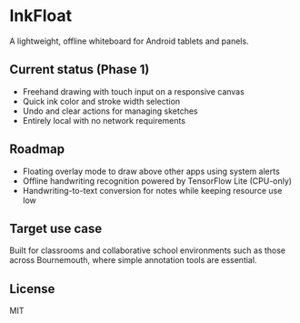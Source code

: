 # InkFloat

A lightweight, offline whiteboard for Android tablets and panels.

## Current status (Phase 1)
- Freehand drawing with touch input on a responsive canvas
- Quick ink color and stroke width selection
- Undo and clear actions for managing sketches
- Entirely local with no network requirements

## Roadmap
- Floating overlay mode to draw above other apps using system alerts
- Offline handwriting recognition powered by TensorFlow Lite (CPU-only)
- Handwriting-to-text conversion for notes while keeping resource use low

## Target use case
Built for classrooms and collaborative school environments such as those across Bournemouth, where simple annotation tools are essential.

## License
MIT

